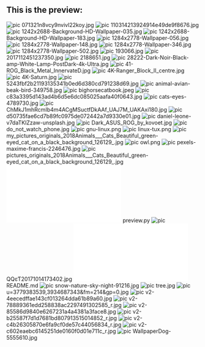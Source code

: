 ## This is the preview:
![pic](.\071321n8vcy9nvivl22koy.jpg)
071321n8vcy9nvivl22koy.jpg
![pic](.\110314213924914e49de9f8676.jpg)
110314213924914e49de9f8676.jpg
![pic](.\1242x2688-Background-HD-Wallpaper-035.jpg)
1242x2688-Background-HD-Wallpaper-035.jpg
![pic](.\1242x2688-Background-HD-Wallpaper-183.jpg)
1242x2688-Background-HD-Wallpaper-183.jpg
![pic](.\1284x2778-Wallpaper-056.jpg)
1284x2778-Wallpaper-056.jpg
![pic](.\1284x2778-Wallpaper-148.jpg)
1284x2778-Wallpaper-148.jpg
![pic](.\1284x2778-Wallpaper-346.jpg)
1284x2778-Wallpaper-346.jpg
![pic](.\1284x2778-Wallpaper-502.jpg)
1284x2778-Wallpaper-502.jpg
![pic](.\193066.jpg)
193066.jpg
![pic](.\2017112451237350.jpg)
2017112451237350.jpg
![pic](.\2188651.jpg)
2188651.jpg
![pic](.\28222-Dark-Noir-Black-amp-White-Lamp-PostDark-4k-Ultra.jpg)
28222-Dark-Noir-Black-amp-White-Lamp-PostDark-4k-Ultra.jpg
![pic](.\41-ROG_Black_Metal_InnervateD.jpg)
41-ROG_Black_Metal_InnervateD.jpg
![pic](.\4K-Ranger_Block_II_centre.jpg)
4K-Ranger_Block_II_centre.jpg
![pic](.\4K-Saturn.jpg)
4K-Saturn.jpg
![pic](.\5243fbf2b21193135341b0ed6d380cd791238d69.jpg)
5243fbf2b21193135341b0ed6d380cd791238d69.jpg
![pic](.\animal-avian-beak-bird-349758.jpg)
animal-avian-beak-bird-349758.jpg
![pic](.\bighorsecatbook.jpeg)
bighorsecatbook.jpeg
![pic](.\c83a3395d143ad4b6d5e6dc085025aafa40f0643.jpg)
c83a3395d143ad4b6d5e6dc085025aafa40f0643.jpg
![pic](.\cats-eyes-4789730.jpg)
cats-eyes-4789730.jpg
![pic](.\ChMkJ1mhRcmIb4m4ACgMSuctfDkAAf_UAJ7M_UAKAxi180.jpg)
ChMkJ1mhRcmIb4m4ACgMSuctfDkAAf_UAJ7M_UAKAxi180.jpg
![pic](.\d50735fae6cd7b89fc0975de072442a7d9330e01.jpg)
d50735fae6cd7b89fc0975de072442a7d9330e01.jpg
![pic](.\daniel-leone-v7daTKlZzaw-unsplash.jpg)
daniel-leone-v7daTKlZzaw-unsplash.jpg
![pic](.\Dark_ASUS_ROG_by_kovoet.jpg)
Dark_ASUS_ROG_by_kovoet.jpg
![pic](.\do_not_watch_phone.jpg)
do_not_watch_phone.jpg
![pic](.\gnu-linux.png)
gnu-linux.png
![pic](.\linux-tux.png)
linux-tux.png
![pic](.\my_pictures_originals_2018Animals___Cats_Beautiful_green-eyed_cat_on_a_black_background_126129_.jpg)
my_pictures_originals_2018Animals___Cats_Beautiful_green-eyed_cat_on_a_black_background_126129_.jpg
![pic](.\owl.png)
owl.png
![pic](.\pexels-maxime-francis-2246476.jpg)
pexels-maxime-francis-2246476.jpg
![pic](.\pictures_originals_2018Animals___Cats_Beautiful_green-eyed_cat_on_a_black_background_126129_.jpg)
pictures_originals_2018Animals___Cats_Beautiful_green-eyed_cat_on_a_black_background_126129_.jpg
![pic](.\preview.py)
preview.py
![pic](.\QQͼƬ20171014173402.jpg)
QQͼƬ20171014173402.jpg
![pic](.\README.md)
README.md
![pic](.\snow-nature-sky-night-91216.jpg)
snow-nature-sky-night-91216.jpg
![pic](.\tree.jpg)
tree.jpg
![pic](.\u=3779383539,3934687343&fm=214&gp=0.jpg)
u=3779383539,3934687343&fm=214&gp=0.jpg
![pic](.\v2-4eecedffae143cf013264dda61b89a60.jpg)
v2-4eecedffae143cf013264dda61b89a60.jpg
![pic](.\v2-78889361edd258838ac2297491302585_r.jpg)
v2-78889361edd258838ac2297491302585_r.jpg
![pic](.\v2-85586d9840e6267231a4a4381a3face8.jpg)
v2-85586d9840e6267231a4a4381a3face8.jpg
![pic](.\v2-b25587f7d1d7681bd807913515014852_r.jpg)
v2-b25587f7d1d7681bd807913515014852_r.jpg
![pic](.\v2-c4b26305870e6fa9cf0de57c44056834_r.jpg)
v2-c4b26305870e6fa9cf0de57c44056834_r.jpg
![pic](.\v2-c602eaebc6145251de0160f0d01e711c_r.jpg)
v2-c602eaebc6145251de0160f0d01e711c_r.jpg
![pic](.\WallpaperDog-5555610.jpg)
WallpaperDog-5555610.jpg
